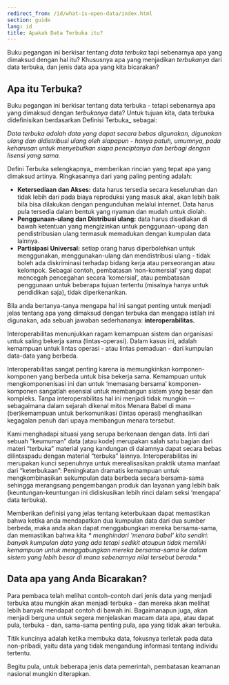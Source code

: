 ```yaml
---
redirect_from: /id/what-is-open-data/index.html
section: guide
lang: id
title: Apakah Data Terbuka itu?
---
```


Buku pegangan ini berkisar tentang *data terbuka* tapi sebenarnya apa yang dimaksud dengan hal itu? Khususnya apa yang menjadikan *terbukanya* dari data terbuka, dan jenis data apa yang kita bicarakan?

## Apa itu Terbuka?

Buku pegangan ini berkisar tentang data terbuka - tetapi sebenarnya apa yang dimaksud dengan *terbukanya* data? Untuk tujuan kita, data terbuka didefinisikan berdasarkan Definisi Terbuka\_ sebagai:

*Data terbuka adalah data yang dapat secara bebas digunakan, digunakan ulang dan didistribusi ulang oleh siapapun - hanya patuh, umumnya, pada keharusan untuk menyebutkan siapa penciptanya dan berbagi dengan lisensi yang sama.*

Defini Terbuka selengkapnya\_ memberikan rincian yang tepat apa yang dimaksud artinya. Ringkasannya dari yang paling penting adalah:

-   **Ketersediaan dan Akses:** data harus tersedia secara keseluruhan dan tidak lebih dari pada biaya reproduksi yang masuk akal, akan lebih baik bila bisa dilakukan dengan pengunduhan melalui internet. Data harus pula tersedia dalam bentuk yang nyaman dan mudah untuk diolah.
-   **Penggunaan-ulang dan Distribusi ulang:** data harus disediakan di bawah ketentuan yang mengizinkan untuk penggunaan-upang dan pendistribusian ulang termasuk memadukan dengan kumpulan data lainnya.
-   **Partisipasi Universal:** setiap orang harus diperbolehkan untuk menggunakan, menggunakan-ulang dan mendistribusi ulang - tidak boleh ada diskriminasi terhadap bidang kerja atau perseorangan atau kelompok. Sebagai contoh, pembatasan ‘non-komersial’ yang dapat mencegah pencegahan secara ‘komersial’, atau pembatasan penggunaan untuk beberapa tujuan tertentu (misalnya hanya untuk pendidikan saja), tidak diperkenankan.

Bila anda bertanya-tanya mengapa hal ini sangat penting untuk menjadi jelas tentang apa yang dimaksud dengan terbuka dan mengapa istilah ini digunakan, ada sebuah jawaban sederhananya: **interoperabilitas.**

Interoperabilitas menunjukkan ragam kemampuan sistem dan organisasi untuk saling bekerja sama (lintas-operasi). Dalam kasus ini, adalah kemampuan untuk lintas operasi - atau lintas pemaduan - dari kumpulan data-data yang berbeda.

Interoperabilitas sangat penting karena ia memungkinkan komponen-komponen yang berbeda untuk bisa bekerja sama. Kemampuan untuk mengkomponenisasi ini dan untuk ‘memasang bersama’ komponen-komponen sangatlah esensial untuk membangun sistem yang besar dan kompleks. Tanpa interoperabilitas hal ini menjadi tidak mungkin — sebagaimana dalam sejarah dikenal mitos Menara Babel di mana (ber)kemampuan untuk berkomunikasi (lintas operasi) menghasilkan kegagalan penuh dari upaya membangun menara tersebut.

Kami menghadapi situasi yang serupa berkenaan dengan data. Inti dari sebuah “keumuman” data (atau kode) merupakan salah satu bagian dari materi “terbuka” material yang kandungan di dalamnya dapat secara bebas dilintaspadu dengan material “terbuka” lainnya. Interoperabilitas ini merupakan kunci sepenuhnya untuk merealisasikan praktik utama manfaat dari “keterbukaan”: Peningkatan dramatis kemampuan untuk mengkombinasikan sekumpulan data berbeda secara bersama-sama sehingga merangsang pengembangan produk dan layanan yang lebih baik (keuntungan-keuntungan ini didiskusikan lebih rinci dalam seksi ‘mengapa’ data terbuka).

Memberikan definisi yang jelas tentang keterbukaan dapat memastikan bahwa ketika anda mendapatkan dua kumpulan data dari dua sumber berbeda, maka anda akan dapat menggabungkan mereka bersama-sama, dan memastikan bahwa kita *\* menghindari 'menara babel' kita sendiri: banyak kumpulan data yang ada tetapi sedikit ataupun tidak memiliki kemampuan untuk menggabungkan mereka bersama-sama ke dalam sistem yang lebih besar di mana sebenarnya nilai tersebut berada.*\*

## Data apa yang Anda Bicarakan?

Para pembaca telah melihat contoh-contoh dari jenis data yang menjadi terbuka atau mungkin akan menjadi terbuka - dan mereka akan melihat lebih banyak mendapat contoh di bawah ini. Bagaimanapun juga, akan menjadi berguna untuk segera menjelaskan macam data apa, atau dapat pula, terbuka - dan, sama-sama penting pula, apa yang tidak akan terbuka.

Titik kuncinya adalah ketika membuka data, fokusnya terletak pada data non-pribadi, yaitu data yang tidak mengandung informasi tentang individu tertentu.

Begitu pula, untuk beberapa jenis data pemerintah, pembatasan keamanan nasional mungkin diterapkan.
